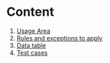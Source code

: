 # Content

1. [Usage Area](#introduction)
2. [Rules and exceptions to apply](#main-body)
3. [Data table](#analysis)
4. [Test cases](#conclusion)
